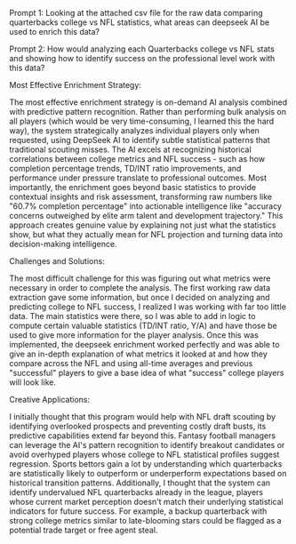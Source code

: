 Prompt 1: Looking at the attached csv file for the raw data comparing quarterbacks college vs NFL statistics, what areas can deepseek AI be used to enrich this data?

Prompt 2: How would analyzing each Quarterbacks college vs NFL stats and showing how to identify success on the professional level work with this data?

Most Effective Enrichment Strategy:

The most effective enrichment strategy is on-demand AI analysis combined with predictive pattern recognition. Rather than performing bulk analysis on all players (which would be very time-consuming, I learned this the hard way), the system strategically analyzes individual players only when requested, using DeepSeek AI to identify subtle statistical patterns that traditional scouting misses. The AI excels at recognizing historical correlations between college metrics and NFL success - such as how completion percentage trends, TD/INT ratio improvements, and performance under pressure translate to professional outcomes. Most importantly, the enrichment goes beyond basic statistics to provide contextual insights and risk assessment, transforming raw numbers like "60.7% completion percentage" into actionable intelligence like "accuracy concerns outweighed by elite arm talent and development trajectory." This approach creates genuine value by explaining not just what the statistics show, but what they actually mean for NFL projection and turning data into decision-making intelligence.

Challenges and Solutions:

The most difficult challenge for this was figuring out what metrics were necessary in order to complete the analysis. The first working raw data extraction gave some information, but once I decided on analyzing and predicting college to NFL success, I realized I was working with far too little data. The main statistics were there, so I was able to add in logic to compute certain valuable statistics (TD/INT ratio, Y/A) and have those be used to give more information for the player analysis. Once this was implemented, the deepseek enrichment worked perfectly and was able to give an in-depth explanation of what metrics it looked at and how they compare across the NFL and using all-time averages and previous "successful" players to give a base idea of what "success" college players will look like.

Creative Applications:

I initially thought that this program would help with NFL draft scouting by identifying overlooked prospects and preventing costly draft busts, its predictive capabilities extend far beyond this. Fantasy football managers can leverage the AI's pattern recognition to identify breakout candidates or avoid overhyped players whose college to NFL statistical profiles suggest regression. Sports bettors gain a lot by understanding which quarterbacks are statistically likely to outperform or underperform expectations based on historical transition patterns. Additionally, I thought that the system can identify undervalued NFL quarterbacks already in the league, players whose current market perception doesn't match their underlying statistical indicators for future success. For example, a backup quarterback with strong college metrics similar to late-blooming stars could be flagged as a potential trade target or free agent steal.